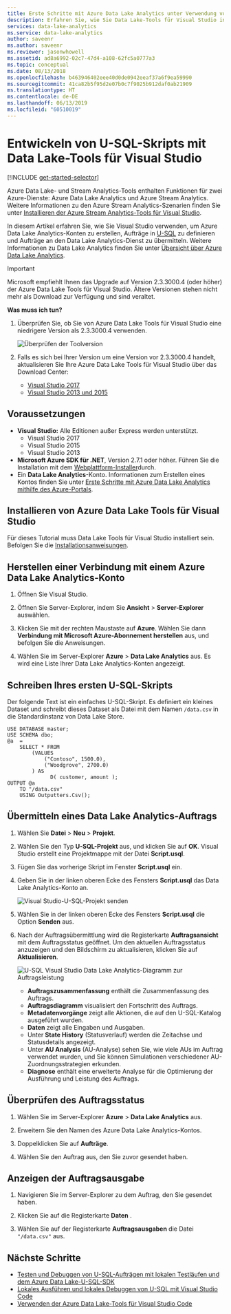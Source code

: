 ```yaml
---
title: Erste Schritte mit Azure Data Lake Analytics unter Verwendung von Visual Studio
description: Erfahren Sie, wie Sie Data Lake-Tools für Visual Studio installieren und U-SQL-Skripts entwickeln und testen.
services: data-lake-analytics
ms.service: data-lake-analytics
author: saveenr
ms.author: saveenr
ms.reviewer: jasonwhowell
ms.assetid: ad8a6992-02c7-47d4-a108-62fc5a0777a3
ms.topic: conceptual
ms.date: 08/13/2018
ms.openlocfilehash: b463946402eee40d0de0942eeaf37a6f9ea59990
ms.sourcegitcommit: 41ca82b5f95d2e07b0c7f9025b912daf0ab21909
ms.translationtype: HT
ms.contentlocale: de-DE
ms.lasthandoff: 06/13/2019
ms.locfileid: "60510019"
---
```

# <a name="develop-u-sql-scripts-by-using-data-lake-tools-for-visual-studio"></a>Entwickeln von U-SQL-Skripts mit Data Lake-Tools für Visual Studio
[!INCLUDE [get-started-selector](../../includes/data-lake-analytics-selector-get-started.md)]

Azure Data Lake- und Stream Analytics-Tools enthalten Funktionen für zwei Azure-Dienste: Azure Data Lake Analytics und Azure Stream Analytics. Weitere Informationen zu den Azure Stream Analytics-Szenarien finden Sie unter [Installieren der Azure Stream Analytics-Tools für Visual Studio](../stream-analytics/stream-analytics-tools-for-visual-studio-install.md).

In diesem Artikel erfahren Sie, wie Sie Visual Studio verwenden, um Azure Data Lake Analytics-Konten zu erstellen, Aufträge in [U-SQL](data-lake-analytics-u-sql-get-started.md) zu definieren und Aufträge an den Data Lake Analytics-Dienst zu übermitteln. Weitere Informationen zu Data Lake Analytics finden Sie unter [Übersicht über Azure Data Lake Analytics](data-lake-analytics-overview.md).

> [!IMPORTANT]
> Microsoft empfiehlt Ihnen das Upgrade auf Version 2.3.3000.4 (oder höher) der Azure Data Lake Tools für Visual Studio. Ältere Versionen stehen nicht mehr als Download zur Verfügung und sind veraltet. 
> 
> **Was muss ich tun?**
> 
> 1. Überprüfen Sie, ob Sie von Azure Data Lake Tools für Visual Studio eine niedrigere Version als 2.3.3000.4 verwenden. 
> 
>    ![Überprüfen der Toolversion](./media/data-lake-analytics-data-lake-tools-get-started/data-lake-analytics-data-lake-tools-about-data-lake.png)
> 
> 2. Falls es sich bei Ihrer Version um eine Version vor 2.3.3000.4 handelt, aktualisieren Sie Ihre Azure Data Lake Tools für Visual Studio über das Download Center: 
>    - [Visual Studio 2017](https://marketplace.visualstudio.com/items?itemName=ADLTools.AzureDataLakeandStreamAnalyticsTools)
>    - [Visual Studio 2013 und 2015](https://www.microsoft.com/en-us/download/details.aspx?id=49504)


## <a name="prerequisites"></a>Voraussetzungen

* **Visual Studio:** Alle Editionen außer Express werden unterstützt.
    * Visual Studio 2017
    * Visual Studio 2015
    * Visual Studio 2013
* **Microsoft Azure SDK für .NET**, Version 2.7.1 oder höher.  Führen Sie die Installation mit dem [Webplattform-Installer](https://www.microsoft.com/web/downloads/platform.aspx)durch.
* Ein **Data Lake Analytics**-Konto. Informationen zum Erstellen eines Kontos finden Sie unter [Erste Schritte mit Azure Data Lake Analytics mithilfe des Azure-Portals](data-lake-analytics-get-started-portal.md).

## <a name="install-azure-data-lake-tools-for-visual-studio"></a>Installieren von Azure Data Lake Tools für Visual Studio

Für dieses Tutorial muss Data Lake Tools für Visual Studio installiert sein. Befolgen Sie die [Installationsanweisungen](data-lake-analytics-data-lake-tools-install.md).

## <a name="connect-to-an-azure-data-lake-analytics-account"></a>Herstellen einer Verbindung mit einem Azure Data Lake Analytics-Konto

1. Öffnen Sie Visual Studio.

2. Öffnen Sie Server-Explorer, indem Sie **Ansicht** > **Server-Explorer** auswählen.

3. Klicken Sie mit der rechten Maustaste auf **Azure**. Wählen Sie dann **Verbindung mit Microsoft Azure-Abonnement herstellen** aus, und befolgen Sie die Anweisungen.

4. Wählen Sie im Server-Explorer **Azure** > **Data Lake Analytics** aus. Es wird eine Liste Ihrer Data Lake Analytics-Konten angezeigt.

## <a name="write-your-first-u-sql-script"></a>Schreiben Ihres ersten U-SQL-Skripts

Der folgende Text ist ein einfaches U-SQL-Skript. Es definiert ein kleines Dataset und schreibt dieses Dataset als Datei mit dem Namen `/data.csv` in die Standardinstanz von Data Lake Store.

```
USE DATABASE master;
USE SCHEMA dbo;
@a  = 
    SELECT * FROM 
        (VALUES
            ("Contoso", 1500.0),
            ("Woodgrove", 2700.0)
        ) AS 
              D( customer, amount );
OUTPUT @a
    TO "/data.csv"
    USING Outputters.Csv();
```

## <a name="submit-a-data-lake-analytics-job"></a>Übermitteln eines Data Lake Analytics-Auftrags

1. Wählen Sie **Datei** > **Neu** > **Projekt**.

2. Wählen Sie den Typ **U-SQL-Projekt** aus, und klicken Sie auf **OK**. Visual Studio erstellt eine Projektmappe mit der Datei **Script.usql**.

3. Fügen Sie das vorherige Skript im Fenster **Script.usql** ein.

4. Geben Sie in der linken oberen Ecke des Fensters **Script.usql** das Data Lake Analytics-Konto an.

    ![Visual Studio-U-SQL-Projekt senden](./media/data-lake-analytics-data-lake-tools-get-started/data-lake-analytics-data-lake-tools-submit-job.png)

5. Wählen Sie in der linken oberen Ecke des Fensters **Script.usql** die Option **Senden** aus.

6. Nach der Auftragsübermittlung wird die Registerkarte **Auftragsansicht** mit dem Auftragsstatus geöffnet. Um den aktuellen Auftragsstatus anzuzeigen und den Bildschirm zu aktualisieren, klicken Sie auf **Aktualisieren**.

    ![U-SQL Visual Studio Data Lake Analytics-Diagramm zur Auftragsleistung](./media/data-lake-analytics-data-lake-tools-get-started/data-lake-analytics-data-lake-tools-performance-graph.png)

   * **Auftragszusammenfassung** enthält die Zusammenfassung des Auftrags.   
   * **Auftragsdiagramm** visualisiert den Fortschritt des Auftrags.
   * **Metadatenvorgänge** zeigt alle Aktionen, die auf den U-SQL-Katalog ausgeführt wurden.
   * **Daten** zeigt alle Eingaben und Ausgaben.
   * Unter **State History** (Statusverlauf) werden die Zeitachse und Statusdetails angezeigt.
   * Unter **AU Analysis** (AU-Analyse) sehen Sie, wie viele AUs im Auftrag verwendet wurden, und Sie können Simulationen verschiedener AU-Zuordnungsstrategien erkunden.
   * **Diagnose** enthält eine erweiterte Analyse für die Optimierung der Ausführung und Leistung des Auftrags.

## <a name="check-job-status"></a>Überprüfen des Auftragsstatus

1. Wählen Sie im Server-Explorer **Azure** > **Data Lake Analytics** aus.

2. Erweitern Sie den Namen des Azure Data Lake Analytics-Kontos.

3. Doppelklicken Sie auf **Aufträge**.

4. Wählen Sie den Auftrag aus, den Sie zuvor gesendet haben.

## <a name="see-the-job-output"></a>Anzeigen der Auftragsausgabe

1. Navigieren Sie im Server-Explorer zu dem Auftrag, den Sie gesendet haben.

2. Klicken Sie auf die Registerkarte **Daten** .

3. Wählen Sie auf der Registerkarte **Auftragsausgaben** die Datei `"/data.csv"` aus.

## <a name="next-steps"></a>Nächste Schritte

* [Testen und Debuggen von U-SQL-Aufträgen mit lokalen Testläufen und dem Azure Data Lake-U-SQL-SDK](data-lake-analytics-data-lake-tools-local-run.md)
* [Lokales Ausführen und lokales Debuggen von U-SQL mit Visual Studio Code](data-lake-tools-for-vscode-local-run-and-debug.md)
* [Verwenden der Azure Data Lake-Tools für Visual Studio Code](data-lake-analytics-data-lake-tools-for-vscode.md)

